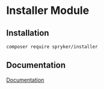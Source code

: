 # Installer Module

## Installation

```
composer require spryker/installer
```

## Documentation

[Documentation](https://spryker.github.io)
